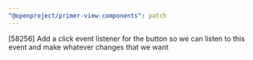 ```yaml
---
"@openproject/primer-view-components": patch
---
```


[58256] Add a click event listener for the button so we can listen to this event and make whatever changes that we want
